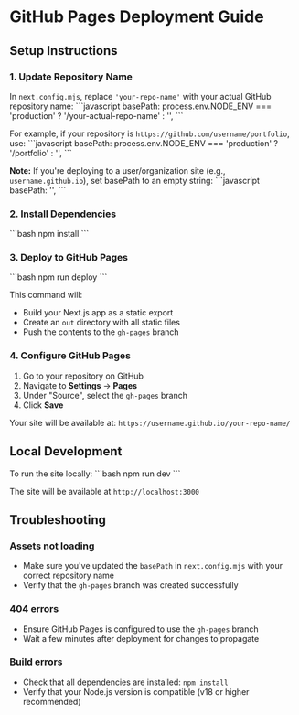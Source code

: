 # GitHub Pages Deployment Guide

## Setup Instructions

### 1. Update Repository Name
In `next.config.mjs`, replace `'your-repo-name'` with your actual GitHub repository name:
\`\`\`javascript
basePath: process.env.NODE_ENV === 'production' ? '/your-actual-repo-name' : '',
\`\`\`

For example, if your repository is `https://github.com/username/portfolio`, use:
\`\`\`javascript
basePath: process.env.NODE_ENV === 'production' ? '/portfolio' : '',
\`\`\`

**Note:** If you're deploying to a user/organization site (e.g., `username.github.io`), set basePath to an empty string:
\`\`\`javascript
basePath: '',
\`\`\`

### 2. Install Dependencies
\`\`\`bash
npm install
\`\`\`

### 3. Deploy to GitHub Pages
\`\`\`bash
npm run deploy
\`\`\`

This command will:
- Build your Next.js app as a static export
- Create an `out` directory with all static files
- Push the contents to the `gh-pages` branch

### 4. Configure GitHub Pages
1. Go to your repository on GitHub
2. Navigate to **Settings** → **Pages**
3. Under "Source", select the `gh-pages` branch
4. Click **Save**

Your site will be available at: `https://username.github.io/your-repo-name/`

## Local Development

To run the site locally:
\`\`\`bash
npm run dev
\`\`\`

The site will be available at `http://localhost:3000`

## Troubleshooting

### Assets not loading
- Make sure you've updated the `basePath` in `next.config.mjs` with your correct repository name
- Verify that the `gh-pages` branch was created successfully

### 404 errors
- Ensure GitHub Pages is configured to use the `gh-pages` branch
- Wait a few minutes after deployment for changes to propagate

### Build errors
- Check that all dependencies are installed: `npm install`
- Verify that your Node.js version is compatible (v18 or higher recommended)
